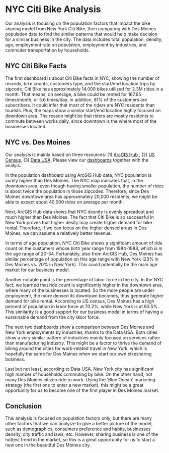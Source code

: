 # NYC Citi Bike Analysis

Our analysis is focusing on the population factors that impact the bike sharing model from New York Citi Bike, then comparing with Des Moines population data to find the similar patterns that would help make decision for a similar business in the city. The data includes total population, density, age, employment rate on population, employment by industries, and commuter transportation by households.

## NYC Citi Bike Facts

The first dashboard is about Citi Bike facts in NYC, showing the number of records, bike counts, customers type, and the start/end location trips by zipcode. Citi Bike has approximately 14,000 bikes utilized for 2.3M rides in a month. That means, on average, a bike could be rented for 167.65 times/month, or 5.6 times/day. In addition, 81% of the customers are subscribers. It could infer that most of the riders are NYC residents than tourists. Plus, the maps show a similar start/end location highly focused on downtown area. The reason might be that riders are mostly residents to commute between works daily, since downtown is the where most of the businesses located.

## NYC vs. Des Moines

Our analysis is mainly based on three resources: (1) [ArcGIS Hub](http://hub.arcgis.com/datasets/esri::zip-code-1/data?geometry=82.440%2C-0.073%2C31.463%2C76.663&orderBy=STATE_NAME)
, (2) [US Census](https://www.census.gov/quickfacts/fact/table/newyorkcitynewyork,desmoinescityiowa/PST045219), (3) [Data USA](https://datausa.io/profile/geo/). Please view our [dashboards](https://public.tableau.com/profile/loc.nguyen2805#!/vizhome/Practice_15922039663870/CHALLENGE?publish=yes) together with the analyis.

In the population dashboard using ArcGIS Hub data, NYC population is surely higher than Des Moines. The NYC map indicates that, in the downtown area, even though having smaller population, the number of rides is about twice the population in those zipcodes. Therefore, since Des Moines downtown area has approximately 20,000 residents, we might be able to expect about 40,000 rides on average per month.

Next, ArcGIS Hub data shows that NYC desnity is evenly spreadout and much higher than Des Moines. The fact that Citi Bike is so successful in New York proves that higher desity may create higher demand for bike rental. Therefore, if we can focus on the higher densed areas in Des Moines, we can assume a relatively better revenue.

In terms of age population, NYC Citi Bike shows a significant amount of ride count on the customers whose birth year range from 1984-1988, which is in the age range of 20-34. Fortunately, also from ArcGIS Hub, Des Moines has similar percentage of population on this age range with New York (23% in Des Moines vs. 20% in New York). This could potentially be the main age market for our business model.

Another notable point is the percentage of labor force in the city. In the NYC fact, we learned that ride count is significantly higher in the downtown area, where many of the businesses is located. So the more people are under employment, the more densed its downtown becomes, thus generate higher demand for bike rental. According to US census, Des Moines has a high percent of population in labor force at 70.2%, while New York is at 63.5%. This similarity is a good support for our business model in terms of having a sustainable demand from the city labor force.

The next two dashboards show a comparison between Des Moines and New York employments by industries, thanks to the Data USA. Both cities show a very similar pattern of industries mainly focused on services rather than manufacturing industry. This might be a factor to thrive the demand of biking around the cities for work-related travel in New York, which is hopefully the same for Dos Maines when we start our own bikesharing business.

Last but not least, according to Data USA, New York city has significant high number of households commuting by bike. On the other hand, not many Des Moines citizen ride to work. Using the 'Blue Ocean' marketing strategy (the first one to enter a new market), this might be a great opportunity for us to become one of the first player in Des Moines market.

## Conclusion

This analysis is focused on population factors only, but there are many other factors that we can analyize to give a better picture of the model, such as demographics, consumers preference and habits, businesses density, city traffic and laws, etc. However, sharing business is one of the hottest trend in the market, so this is a great opportunity for us to start a new one in the beautiful Des Moines city.
